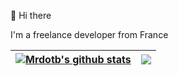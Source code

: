 👋 Hi there

I'm a freelance developer from France

| <a href="https://mrdotb.com"><img align="center" src="https://github-readme-stats.vercel.app/api?username=mrdotb&show_icons=true&theme=darcula&hide_border=true" alt="Mrdotb's github stats" /></a> | <a href="https://mrdotb.com"><img align="center" src="https://github-readme-stats.vercel.app/api/top-langs/?username=mrdotb&theme=darcula&hide_border=true&exclude_repo=vim-tailwindcss,sitemap-tools,batcat,warped-runner&hide=php,mdx,html,css" /> |
| ------------- | ------------- |
